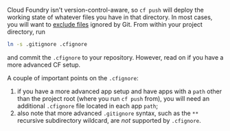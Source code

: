 Cloud Foundry isn't version-control-aware, so `cf push` will deploy the working state of whatever files you have in that directory. In most cases, you will want to [exclude files](http://docs.cloudfoundry.org/devguide/deploy-apps/prepare-to-deploy.html#exclude) ignored by Git. From within your project directory, run

```bash
ln -s .gitignore .cfignore
```

and commit the `.cfignore` to your repository. However, read on if you have a more advanced CF setup.

A couple of important points on the `.cfignore`:

1. if you have a more advanced app setup and have apps with a `path` other than the project root (where you run `cf push` from), you will need an additional `.cfignore` file located in each app `path`;
2. also note that more advanced `.gitignore` syntax, such as the `**` recursive subdirectory wildcard, are _not_ supported by `.cfignore`.